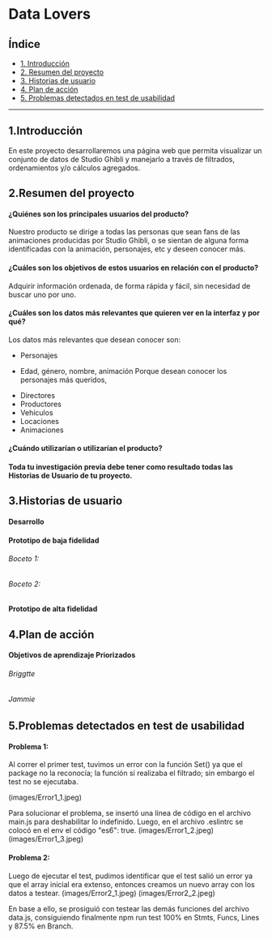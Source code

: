 # Data Lovers

## Índice

* [1. Introducción](#1-Introducción)
* [2. Resumen del proyecto](#2-resumen-del-proyecto)
* [3. Historias de usuario](#3-Historias-de-usuario)
* [4. Plan de acción](#4-Plan-de-acción)
* [5. Problemas detectados en test de usabilidad](#5-Problemas-detectados-en-test-de-usabilidad)
***
## 1.Introducción
En este proyecto desarrollaremos una página web que permita visualizar un conjunto de datos de Studio Ghibli y manejarlo a través de filtrados, ordenamientos y/o cálculos agregados.
## 2.Resumen del proyecto
#### ¿Quiénes son los principales usuarios del producto?
Nuestro producto se dirige a todas las personas que sean fans de las animaciones producidas por Studio Ghibli, o se sientan de alguna forma identificadas con la animación, personajes, etc y deseen conocer más.
#### ¿Cuáles son los objetivos de estos usuarios en relación con el producto?
Adquirir información ordenada, de forma rápida y fácil, sin necesidad de buscar uno por uno.
#### ¿Cuáles son los datos más relevantes que quieren ver en la interfaz y por qué?
Los datos más relevantes que desean conocer son:
* Personajes
- Edad, género, nombre, animación
Porque desean conocer los personajes más queridos,
* Directores
* Productores
* Vehículos
* Locaciones
* Animaciones

#### ¿Cuándo utilizarían o utilizarían el producto?
#### Toda tu investigación previa debe tener como resultado todas las Historias de Usuario de tu proyecto.
## 3.Historias de usuario
#### Desarrollo
#### Prototipo de baja fidelidad
###### Boceto 1:

###### Boceto 2:
#### Prototipo de alta fidelidad

## 4.Plan de acción
#### Objetivos de aprendizaje Priorizados
###### Briggtte
###### Jammie
## 5.Problemas detectados en test de usabilidad
#### Problema 1:
Al correr el primer test, tuvimos un error con la función Set() ya que el package no la reconocía; la función sí realizaba el filtrado; sin embargo el test no se ejecutaba.

(images/Error1_1.jpeg)

Para solucionar el problema, se insertó una línea de código en el archivo main.js para deshabilitar lo indefinido. Luego, en el archivo .eslintrc se colocó en el env el código "es6": true.
(images/Error1_2.jpeg)
(images/Error1_3.jpeg)
#### Problema 2:
Luego de ejecutar el test, pudimos identificar que el test salió un error ya que el array inicial era extenso, entonces creamos un nuevo array con los datos a testear.
(images/Error2_1.jpeg)
(images/Error2_2.jpeg)

En base a ello, se prosiguió con testear las demás funciones del archivo data.js, consiguiendo finalmente npm run test
100% en Stmts, Funcs, Lines y 87.5% en Branch.